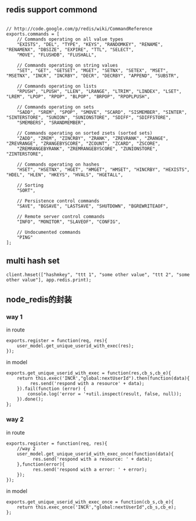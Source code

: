 

## redis support commond

```

// http://code.google.com/p/redis/wiki/CommandReference
exports.commands = [
    // Commands operating on all value types
    "EXISTS", "DEL", "TYPE", "KEYS", "RANDOMKEY", "RENAME", "RENAMENX", "DBSIZE", "EXPIRE", "TTL", "SELECT",
    "MOVE", "FLUSHDB", "FLUSHALL",
	
    // Commands operating on string values
    "SET", "GET", "GETSET", "MGET", "SETNX", "SETEX", "MSET", "MSETNX", "INCR", "INCRBY", "DECR", "DECRBY", "APPEND", "SUBSTR",
    
	// Commands operating on lists
    "RPUSH", "LPUSH", "LLEN", "LRANGE", "LTRIM", "LINDEX", "LSET", "LREM", "LPOP", "RPOP", "BLPOP", "BRPOP", "RPOPLPUSH",
    
	// Commands operating on sets
    "SADD", "SREM", "SPOP", "SMOVE", "SCARD", "SISMEMBER", "SINTER", "SINTERSTORE", "SUNION", "SUNIONSTORE", "SDIFF", "SDIFFSTORE",
    "SMEMBERS", "SRANDMEMBER",
    
	// Commands operating on sorted zsets (sorted sets)
    "ZADD", "ZREM", "ZINCRBY", "ZRANK", "ZREVRANK", "ZRANGE", "ZREVRANGE", "ZRANGEBYSCORE", "ZCOUNT", "ZCARD", "ZSCORE",
    "ZREMRANGEBYRANK", "ZREMRANGEBYSCORE", "ZUNIONSTORE", "ZINTERSTORE",
    
	// Commands operating on hashes
    "HSET", "HSETNX", "HGET", "HMGET", "HMSET", "HINCRBY", "HEXISTS", "HDEL", "HLEN", "HKEYS", "HVALS", "HGETALL",
    
	// Sorting
    "SORT",
    
	// Persistence control commands
    "SAVE", "BGSAVE", "LASTSAVE", "SHUTDOWN", "BGREWRITEAOF",
    
	// Remote server control commands
    "INFO", "MONITOR", "SLAVEOF", "CONFIG",
    
	// Undocumented commands
    "PING"
];
```

## multi hash set

```
client.hmset(["hashmkey", "ttt 1", "some other value", "ttt 2", "some other value"], app.redis.print);
```



## node_redis的封装

### way 1

in route

	exports.register = function(req, res){
		user_model.get_unique_userid_with_exec(res);
	});

in model	
	
	exports.get_unique_userid_with_exec = function(res,cb_s,cb_e){
		return this.exec('INCR',"global:nextUserId").then(function(data){
			 res.send('respond with a resource' + data);
		}).fail(function (error) {
			console.log('error = '+util.inspect(result, false, null));
		}).done();
	};
	
	
### way 2


in route

	exports.register = function(req, res){
	    //way 2		  
	    user_model.get_unique_userid_with_exec_once(function(data){
	    	  res.send('respond with a resource: ' + data);
	    },function(error){
	    	  res.send('respond with a error: ' + error);
	    });
	});

in model

	exports.get_unique_userid_with_exec_once = function(cb_s,cb_e){
		return this.exec_once('INCR',"global:nextUserId",cb_s,cb_e);
	};



